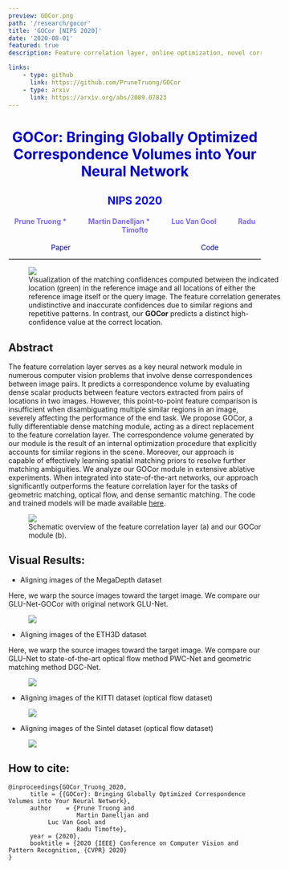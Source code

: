 ```yaml
---
preview: GOCor.png
path: '/research/gocor'
title: 'GOCor [NIPS 2020]'
date: '2020-08-01'
featured: true
description: Feature correlation layer, online optimization, novel correlation layer, dense matching 

links:
    - type: github
      link: https://github.com/PruneTruong/GOCor
    - type: arxiv
      link: https://arxiv.org/abs/2009.07823
---
```

# <div align="center"><span style="color:MediumBlue">GOCor: Bringing Globally Optimized Correspondence Volumes into Your Neural Network</span></div>
## <div align="center"><span style="color:Blue">NIPS 2020</span></div>
#### <div align="center"><span style="color:MediumSlateBlue">Prune Truong * &nbsp;&nbsp;&nbsp;&nbsp;&nbsp;&nbsp;&nbsp;&nbsp;&nbsp;&nbsp;&nbsp;&nbsp;<a href="https://martin-danelljan.github.io/"  style="text-decoration: none;color: MediumSlateBlue">Martin Danelljan</a> * &nbsp;&nbsp;&nbsp;&nbsp;&nbsp;&nbsp;&nbsp;&nbsp;&nbsp;&nbsp;&nbsp;&nbsp;<a href="https://ee.ethz.ch/the-department/faculty/professors/person-detail.OTAyMzM=.TGlzdC80MTEsMTA1ODA0MjU5.html"  style="text-decoration: none;color: MediumSlateBlue">Luc Van Gool</a> &nbsp;&nbsp;&nbsp;&nbsp;&nbsp;&nbsp;&nbsp;&nbsp;&nbsp;&nbsp;&nbsp;&nbsp;<a href="http://people.ee.ethz.ch/~timofter/"  style="text-decoration: none;color: MediumSlateBlue">Radu Timofte</a></span></div>

<div align="center">
<a href="https://arxiv.org/abs/2009.07823"  style="text-decoration: none;color: DarkBlue ">Paper</a>&nbsp;&nbsp;&nbsp;&nbsp;&nbsp;&nbsp;&nbsp;&nbsp;&nbsp;&nbsp;&nbsp;&nbsp;&nbsp;&nbsp;&nbsp;&nbsp;&nbsp;&nbsp;&nbsp;&nbsp;&nbsp;&nbsp;&nbsp;&nbsp;&nbsp;&nbsp;&nbsp;&nbsp;&nbsp;&nbsp;
&nbsp;&nbsp;&nbsp;&nbsp;&nbsp;&nbsp;&nbsp;&nbsp;&nbsp;&nbsp;&nbsp;&nbsp;&nbsp;&nbsp;&nbsp;&nbsp;&nbsp;&nbsp;&nbsp;&nbsp;&nbsp;&nbsp;&nbsp;&nbsp;&nbsp;&nbsp;&nbsp;&nbsp;&nbsp;&nbsp;&nbsp;&nbsp;&nbsp;&nbsp;
<a href="https://github.com/PruneTruong/GOCor" style="text-decoration: none;color: DarkBlue ">Code</a></div>


<hr style="border:0.01px solid LightGray"> </hr>


<figure inline style="width: 100%">
  <img src="./corr_diff_iteration.jpg">
  <figcaption>Visualization of the matching confidences computed between the indicated location (green) in the reference image and all locations of either the reference image itself or the query image.  The feature correlation generates undistinctive and inaccurate confidences due to similar regions and repetitive patterns. In contrast, our <b>GOCor</b> predicts a distinct high-confidence value at the correct location. </figcaption>
</figure>


## Abstract
The feature correlation layer serves as a key neural network module in numerous computer vision problems that involve dense correspondences between image pairs. It predicts a correspondence volume by evaluating dense scalar products between feature vectors extracted from pairs of locations in two images.
However, this point-to-point feature comparison is insufficient when disambiguating multiple similar regions in an image, severely affecting the performance of the end task.
We propose GOCor, a fully differentiable dense matching module, acting as a direct replacement to the feature correlation layer.
The correspondence volume generated by our module is the result of an internal optimization procedure that explicitly accounts for similar regions in the scene. Moreover, our approach is capable of effectively learning spatial matching priors to resolve further matching ambiguities.
We analyze our GOCor module in extensive ablative experiments. When integrated into state-of-the-art networks, our approach significantly outperforms the feature correlation layer for the tasks of geometric matching, optical flow, and dense semantic matching. The code and trained models will be made available [here](https://github.com/PruneTruong/GOCor).


<figure inline style="width: 100%">
  <img src="./method_diagram.png">
  <figcaption>Schematic overview of the feature correlation layer (a) and our GOCor module (b). </figcaption>
</figure>

## Visual Results:

* Aligning images of the MegaDepth dataset

Here, we warp the source images toward the target image. We compare our GLU-Net-GOCor with original network GLU-Net. 

<figure inline style="width: 100%">
  <img src="./images/megadepth_glunet.jpg">
</figure>


* Aligning images of the ETH3D dataset

Here, we warp the source images toward the target image. We compare our GLU-Net to state-of-the-art optical flow method PWC-Net and geometric matching method DGC-Net. 

<figure inline style="width: 100%">
  <img src="./images/ETH3D_visual_glunet.jpg">
</figure>

* Aligning images of the KITTI dataset (optical flow dataset)


<figure inline style="width: 100%">
  <img src="./images/kitti-pwcnet.jpg">
</figure>

* Aligning images of the Sintel dataset (optical flow dataset)

<figure inline style="width: 100%">
  <img src="./images/sintel-pwcnet.jpg">
</figure>



## How to cite:
```
@inproceedings{GOCor_Truong_2020,
      title = {{GOCor}: Bringing Globally Optimized Correspondence Volumes into Your Neural Network},
      author    = {Prune Truong and
                   Martin Danelljan and
		   Luc Van Gool and
                   Radu Timofte},
      year = {2020},
      booktitle = {2020 {IEEE} Conference on Computer Vision and Pattern Recognition, {CVPR} 2020}
}
```

